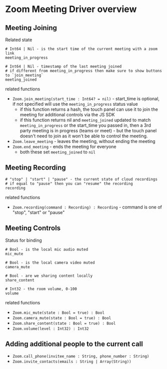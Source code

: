 # Zoom Meeting Driver overview

## Meeting Joining

Related state

```crystal
# Int64 | Nil - is the start time of the current meeting with a zoom link
meeting_in_progress

# Int64 | Nil - timestamp of the last meeting joined
# if different from meeting_in_progress then make sure to show buttons to `join_meeting`
meeting_joined
```

related functions

* `Zoom.join_meeting(start_time : Int64? = nil)` - start_time is optional, if not specified will use the `meeting_in_progress` status value
  * if this function returns a hash, the touch panel can use it to join the meeting for additional controls via the JS SDK
  * if this function returns nil and `meeting_joined` updated to match `meeting_in_progress` or the start_time you passed in, then a 3rd party meeting is in progress (teams or meet) - but the touch panel doesn't need to join as it won't be able to control the meeting.
* `Zoom.leave_meeting` - leaves the meeting, without ending the meeting
* `Zoom.end_meeting` - ends the meeting for everyone
  * both these set `meeting_joined` to `nil`

## Meeting Recording

```crystal
# "stop" | "start" | "pause" - the current state of cloud recordings
# if equal to "pause" then you can "resume" the recording
recording
```

related functions

* `Zoom.recording(command : Recording) : Recording` - command is one of "stop", "start" or "pause"

## Meeting Controls

Status for binding

```crystal
# Bool - is the local mic audio muted
mic_mute

# Bool - is the local camera video muted
camera_mute

# Bool - are we sharing content locally
share_content

# Int32 - the room volume, 0-100
volume
```

related functions

* `Zoom.mic_mute(state : Bool = true) : Bool`
* `Zoom.camera_mute(state : Bool = true) : Bool`
* `Zoom.share_content(state : Bool = true) : Bool`
* `Zoom.volume(level : Int32) : Int32`

## Adding additional people to the current call

* `Zoom.call_phone(invitee_name : String, phone_number : String)`
* `Zoom.invite_contacts(emails : String | Array(String))`
